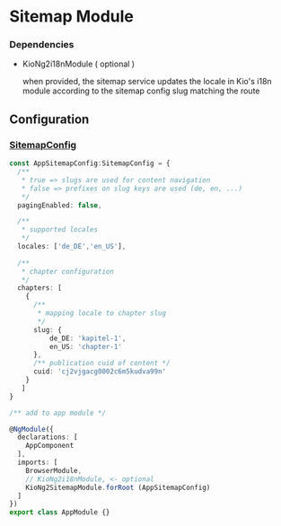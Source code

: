 # Sitemap Module

### Dependencies

- KioNg2i18nModule ( optional )

	when provided, the sitemap service updates the locale in Kio's i18n module according to the sitemap config slug matching the route


## Configuration

### [SitemapConfig](./interfaces/SitemapConfig.ts)

```typescript
const AppSitemapConfig:SitemapConfig = {
  /** 
   * true => slugs are used for content navigation
   * false => prefixes on slug keys are used (de, en, ...)
   */
  pagingEnabled: false,

  /**
   * supported locales
   */   
  locales: ['de_DE','en_US'],
  
  /** 
   * chapter configuration
   */
  chapters: [
    {
      /** 
       * mapping locale to chapter slug
       */
      slug: {
          de_DE: 'kapitel-1',
          en_US: 'chapter-1'
      },
      /** publication cuid of content */
      cuid: 'cj2vjgacg0002c6m5kudva99n'
    }
   ]
}

/** add to app module */

@NgModule({
  declarations: [
    AppComponent
  ],
  imports: [
    BrowserModule,
    // KioNg2i18nModule, <- optional
    KioNg2SitemapModule.forRoot (AppSitemapConfig)
  ]
})
export class AppModule {}    
```